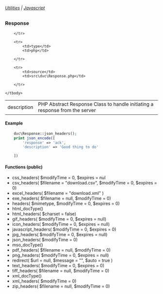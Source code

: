 ###### [Utilities](/docs/utilities) | [Javascript](/docs/utilities_php)

### Response
<table class="table">
    <tbody>
        <tr>
            <td>description</td>
            <td>PHP Abstract Response Class to handle initiating a response from the server</td>

        </tr>

        <tr>
            <td>type</td>
            <td>php</td>

        </tr>

        <tr>
            <td>source</td>
            <td>src\dvc\Response.php</td>

        </tr>

    </tbody>

</table>

#### Example

```php
    dvc\Response::json_headers();
    print json_encode([
        'response' => 'ack',
        'description' => 'Good thing to do'

    ])
```

#### Functions (public)

* css_headers( $modifyTime = 0, $expires = nul
* csv_headers( $filename = "download.csv", $modifyTime = 0, $expires = 0)
* excel_headers( $filename = "download.xml" )
* exe_headers( $filename = null, $modifyTime = 0)
* headers( $mimetype, $modifyTime = 0, $expires = 0)
* html_docType()
* html_headers( $charset = false)
* gif_headers( $modifyTime = 0, $expires = null)
* icon_headers( $modifyTime = 0, $expires = null)
* javascript_headers( $modifyTime = 0, $expires = 0)
* jpg_headers( $modifyTime = 0, $expires = null)
* json_headers( $modifyTime = 0)
* mso_docType()
* pdf_headers( $filename = null, $modifyTime = 0)
* png_headers( $modifyTime = 0, $expires = null)
* redirect( $url = null, $message = "", $auto = true )
* text_headers( $modifyTime = 0, $expires = 0)
* tiff_headers( $filename = null, $modifyTime = 0)
* xml_docType()
* xml_headers( $modifyTime = 0)
* zip_headers( $filename = null, $modifyTime = 0)